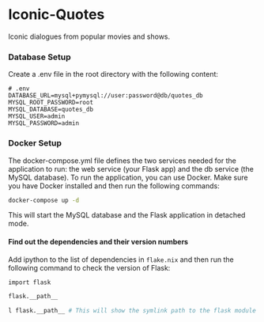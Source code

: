 # Iconic-Quotes
Iconic dialogues from popular movies and shows. 

### Database Setup
Create a .env file in the root directory with the following content:
```
# .env
DATABASE_URL=mysql+pymysql://user:password@db/quotes_db
MYSQL_ROOT_PASSWORD=root
MYSQL_DATABASE=quotes_db
MYSQL_USER=admin
MYSQL_PASSWORD=admin
```
### Docker Setup
The docker-compose.yml file defines the two services needed for the application to run: the web service (your Flask app) and the db service (the MySQL database).
To run the application, you can use Docker. Make sure you have Docker installed and then run the following commands:
```bash
docker-compose up -d
```
This will start the MySQL database and the Flask application in detached mode.


#### Find out the dependencies and their version numbers
Add ipython to the list of dependencies in `flake.nix` and then run the following command to check the version of Flask:
```bash
import flask
```
```bash
flask.__path__
```
```bash
l flask.__path__ # This will show the symlink path to the flask module with version number
```
